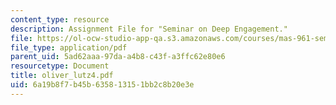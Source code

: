```yaml
---
content_type: resource
description: Assignment File for "Seminar on Deep Engagement."
file: https://ol-ocw-studio-app-qa.s3.amazonaws.com/courses/mas-961-seminar-on-deep-engagement-fall-2004/6a19b8f7b45b635813151bb2c8b20e3e_oliver_lutz4.pdf
file_type: application/pdf
parent_uid: 5ad62aaa-97da-a4b8-c43f-a3ffc62e80e6
resourcetype: Document
title: oliver_lutz4.pdf
uid: 6a19b8f7-b45b-6358-1315-1bb2c8b20e3e
---
```

